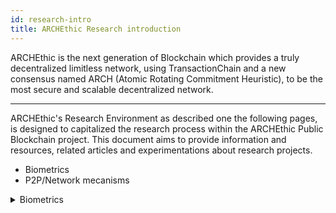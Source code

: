 ```yaml
---
id: research-intro
title: ARCHEthic Research introduction
---
```

ARCHEthic is the next generation of Blockchain which provides a truly decentralized limitless network, using TransactionChain and a new consensus named ARCH (Atomic Rotating Commitment Heuristic),
to be the most secure and scalable decentralized network.

---

ARCHEthic's Research Environment as described one the following pages, is designed to capitalized the research process within the ARCHEthic Public Blockchain project.
This document aims to provide information and resources, related articles and experimentations about research projects.

  - Biometrics
  - P2P/Network mecanisms



<details>
  <summary>Biometrics</summary>
</details>

